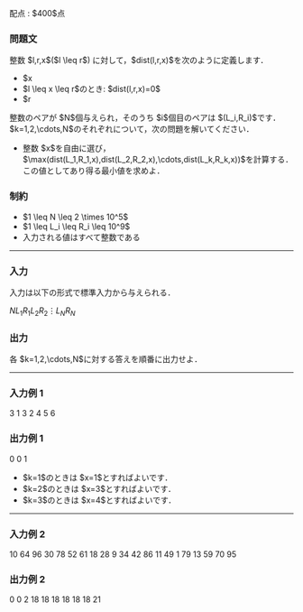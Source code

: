 
<div>

<span>

<span>

<p>
配点 : $400$点
</p>

<div>

<section>

### **問題文**

<p>
整数 $l,r,x$($l \leq r$) に対して，$dist(l,r,x)$を次のように定義します．
</p>

<ul>

<li>
$x<l$のとき: $dist(l,r,x)=l-x$
</li>

<li>
$l \leq x \leq r$のとき: $dist(l,r,x)=0$
</li>

<li>
$r<x$のとき: $dist(l,r,x)=x-r$
</li>

</ul>

<p>
整数のペアが $N$個与えられ，そのうち $i$個目のペアは $(L_i,R_i)$です．
$k=1,2,\cdots,N$のそれぞれについて，次の問題を解いてください．
</p>

<ul>

<li>
整数 $x$を自由に選び，$\max(dist(L_1,R_1,x),dist(L_2,R_2,x),\cdots,dist(L_k,R_k,x))$を計算する．
この値としてあり得る最小値を求めよ．
</li>

</ul>

</section>

</div>

<div>

<section>

### **制約**

<ul>

<li>
$1 \leq N \leq 2 \times 10^5$
</li>

<li>
$1 \leq L_i \leq R_i \leq 10^9$
</li>

<li>
入力される値はすべて整数である
</li>

</ul>

</section>

</div>

---

<div>

<div>

<section>

### **入力**

<p>
入力は以下の形式で標準入力から与えられる．
</p>

<div>

$N$$L_1$$R_1$$L_2$$R_2$$\vdots$$L_N$$R_N$
</div>

</section>

</div>

<div>

<section>

### **出力**

<p>
各 $k=1,2,\cdots,N$に対する答えを順番に出力せよ．
</p>

</section>

</div>

</div>

---

<div>

<section>

### **入力例 1**

<div>

3
1 3
2 4
5 6

</div>

</section>

</div>

<div>

<section>

### **出力例 1**

<div>

0
0
1

</div>

<ul>

<li>
$k=1$のときは $x=1$とすればよいです．
</li>

<li>
$k=2$のときは $x=3$とすればよいです．
</li>

<li>
$k=3$のときは $x=4$とすればよいです．
</li>

</ul>

</section>

</div>

---

<div>

<section>

### **入力例 2**

<div>

10
64 96
30 78
52 61
18 28
9 34
42 86
11 49
1 79
13 59
70 95

</div>

</section>

</div>

<div>

<section>

### **出力例 2**

<div>

0
0
2
18
18
18
18
18
18
21

</div>

</section>

</div>

</span>

</span>

</div>

